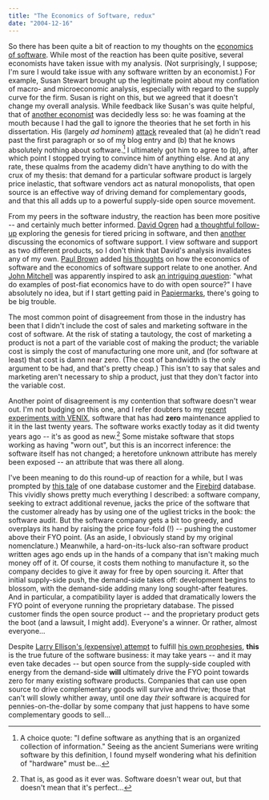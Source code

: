 ```yaml
---
title: "The Economics of Software, redux"
date: "2004-12-16"
---
```


So there has been quite a bit of reaction to my thoughts on the [economics of software](http://dtrace.org/blogs/bmc/the_economics_of_software). While most of the reaction has been quite positive, several economists have taken issue with my analysis. (Not surprisingly, I suppose; I'm sure I would take issue with any software written by an economist.) For example, Susan Stewart brought up the legitimate point about my conflation of macro- and microeconomic analysis, especially with regard to the supply curve for the firm. Susan is right on this, but we agreed that it doesn't change my overall analysis. While feedback like Susan's was quite helpful, that of [another economist](http://www.deeshaa.org/) was decidedly less so: he was foaming at the mouth because I had the gall to ignore the theories that he set forth in his dissertation. His (largely _ad hominem_) [attack](http://www.deeshaa.org/archives/2004/09/04/index.html#the_economics_of_software) revealed that (a) he didn't read past the first paragraph or so of my blog entry and (b) that he knows absolutely nothing about software.[^1] I ultimately got him to agree to (b), after which point I stopped trying to convince him of anything else. And at any rate, these qualms from the academy didn't have anything to do with the crux of my thesis: that demand for a particular software product is largely price inelastic, that software vendors act as natural monopolists, that open source is an effective way of driving demand for complementary goods, and that this all adds up to a powerful supply-side open source movement.

From my peers in the software industry, the reaction has been more positive -- and certainly much better informed. [David Ogren](http://blogs.sun.com/ogren) had [a thoughtful follow-up](http://blogs.sun.com/roller/page/ogren/20041005#software_economics1) exploring the genesis for tiered pricing in software, and then [another](http://blogs.sun.com/roller/page/ogren/20041017#software_economics_part_2) discussing the economics of software support. I view software and support as two different products, so I don't think that David's analysis invalidates any of my own. [Paul Brown](http://www.fivesight.com/management.shtml) added [his thoughts](http://blogs.fivesight.com/pbblog/index.php?p=22) on how the economics of software and the economics of software support relate to one another. And [John Mitchell](http://www.artima.com/profile.jsp?user=12248) was apparently inspired to ask [an intriguing question](http://www.artima.com/forums/flat.jsp?forum=106&thread=68447): "what do examples of post-fiat economics have to do with open source?" I have absolutely no idea, but if I start getting paid in [Papiermarks](http://en.wikipedia.org/wiki/Papiermark), there's going to be big trouble.

The most common point of disagreement from those in the industry has been that I didn't include the cost of sales and marketing software in the cost of software. At the risk of stating a tautology, the cost of marketing a product is not a part of the variable cost of making the product; the variable cost is simply the cost of manufacturing one more unit, and (for software at least) that cost is damn near zero. (The cost of bandwidth is the only argument to be had, and that's pretty cheap.) This isn't to say that sales and marketing aren't necessary to ship a product, just that they don't factor into the variable cost.

Another point of disagreement is my contention that software doesn't wear out. I'm not budging on this one, and I refer doubters to my [recent experiments with VENIX](/2004/11/24/unix-circa-1984/), software that has had **zero** maintenance applied to it in the last twenty years. The software works exactly today as it did twenty years ago -- it's as good as new.[^2] Some mistake software that stops working as having "worn out", but this is an incorrect inference: the software itself has not changed; a heretofore unknown attribute has merely been exposed -- an attribute that was there all along.

I've been meaning to do this round-up of reaction for a while, but I was prompted by [this tale](http://www.newsforge.com/article.pl?sid=04/11/29/1917247) of one database customer and the [Firebird](http://firebird.sourceforge.net/) database. This vividly shows pretty much everything I described: a software company, seeking to extract additional revenue, jacks the price of the software that the customer already has by using one of the ugliest tricks in the book: the software audit. But the software company gets a bit too greedy, and overplays its hand by raising the price four-fold (!) -- pushing the customer above their FYO point. (As an aside, I obviously stand by my original nomenclature.) Meanwhile, a hard-on-its-luck also-ran software product written ages ago ends up in the hands of a company that isn't making much money off of it. Of course, it costs them nothing to manufacture it, so the company decides to give it away for free by open sourcing it. After that initial supply-side push, the demand-side takes off: development begins to blossom, with the demand-side adding many long sought-after features. And in particular, a compatibility layer is added that dramatically lowers the FYO point of everyone running the proprietary database. The pissed customer finds the open source product -- and the proprietary product gets the boot (and a lawsuit, I might add). Everyone's a winner. Or rather, almost everyone...

Despite [Larry Ellison's (expensive) attempt](http://www.businessweek.com/technology/content/dec2004/tc20041213_8884_tc024.htm) to fulfill [his own prophesies](http://www.ciol.com/content/news/2003/103063003.asp), **this** is the true future of the software business: it may take years -- and it may even take decades -- but open source from the supply-side coupled with energy from the demand-side **will** ultimately drive the FYO point towards zero for many existing software products. Companies that can use open source to drive complementary goods will survive and thrive; those that can't will slowly whither away, until one day _their_ software is acquired for pennies-on-the-dollar by some company that just happens to have some complementary goods to sell...

[^1]: A choice quote: "I define software as anything that is an organized collection of information." Seeing as the ancient Sumerians were writing software by this definition, I found myself wondering what his definition of "hardware" must be...

[^2]: That is, as good as it ever was. Software doesn't wear out, but that doesn't mean that it's perfect...
